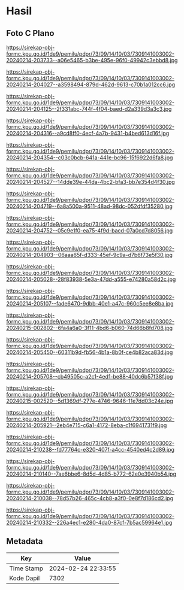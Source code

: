 # Hasil

## Foto C Plano

https://sirekap-obj-formc.kpu.go.id/1de9/pemilu/pdpr/73/09/14/10/03/7309141003002-20240214-203733--a06e5465-b3be-495e-96f0-49942c3ebbd8.jpg

https://sirekap-obj-formc.kpu.go.id/1de9/pemilu/pdpr/73/09/14/10/03/7309141003002-20240214-204027--a3598494-879d-462d-9613-c70b1a012cc6.jpg

https://sirekap-obj-formc.kpu.go.id/1de9/pemilu/pdpr/73/09/14/10/03/7309141003002-20240214-204125--2f331abc-744f-4f04-baed-d2a339d3a3c3.jpg

https://sirekap-obj-formc.kpu.go.id/1de9/pemilu/pdpr/73/09/14/10/03/7309141003002-20240214-204316--a9cd8ff0-4ecf-4a7b-9431-b4bed613d16f.jpg

https://sirekap-obj-formc.kpu.go.id/1de9/pemilu/pdpr/73/09/14/10/03/7309141003002-20240214-204354--c03c0bcb-641a-441e-bc96-15f6922d6fa8.jpg

https://sirekap-obj-formc.kpu.go.id/1de9/pemilu/pdpr/73/09/14/10/03/7309141003002-20240214-204527--14dde39e-44da-4bc2-bfa3-bb7e354d4f30.jpg

https://sirekap-obj-formc.kpu.go.id/1de9/pemilu/pdpr/73/09/14/10/03/7309141003002-20240214-204719--6a8a500a-9511-48ad-98dc-052dfdf35280.jpg

https://sirekap-obj-formc.kpu.go.id/1de9/pemilu/pdpr/73/09/14/10/03/7309141003002-20240214-204752--05c9e1f0-ea75-4f9d-bacd-07a0cd7d8056.jpg

https://sirekap-obj-formc.kpu.go.id/1de9/pemilu/pdpr/73/09/14/10/03/7309141003002-20240214-204903--06aaa65f-d333-45ef-9c9a-d7b6f73e5f30.jpg

https://sirekap-obj-formc.kpu.go.id/1de9/pemilu/pdpr/73/09/14/10/03/7309141003002-20240214-205028--28f83938-5e3a-47dd-a555-e74280a58d2c.jpg

https://sirekap-obj-formc.kpu.go.id/1de9/pemilu/pdpr/73/09/14/10/03/7309141003002-20240214-205107--fade6470-9dbb-40e1-a47c-960c5ee8e8ba.jpg

https://sirekap-obj-formc.kpu.go.id/1de9/pemilu/pdpr/73/09/14/10/03/7309141003002-20240215-002802--6fa4a6a0-3f11-4bd6-b060-74d66b8fd708.jpg

https://sirekap-obj-formc.kpu.go.id/1de9/pemilu/pdpr/73/09/14/10/03/7309141003002-20240214-205450--60311b9d-fb56-4b1a-8b0f-ce4b82aca83d.jpg

https://sirekap-obj-formc.kpu.go.id/1de9/pemilu/pdpr/73/09/14/10/03/7309141003002-20240214-205708--cb49505c-a2c1-4ed1-be88-40dc6b57f38f.jpg

https://sirekap-obj-formc.kpu.go.id/1de9/pemilu/pdpr/73/09/14/10/03/7309141003002-20240215-002520--5d1369df-277e-4746-9646-11e7dd03c24e.jpg

https://sirekap-obj-formc.kpu.go.id/1de9/pemilu/pdpr/73/09/14/10/03/7309141003002-20240214-205921--2eb4e715-c6a1-4172-8eba-c1f6941731f9.jpg

https://sirekap-obj-formc.kpu.go.id/1de9/pemilu/pdpr/73/09/14/10/03/7309141003002-20240214-210238--fd77764c-e320-407f-a4cc-4540ed4c2d89.jpg

https://sirekap-obj-formc.kpu.go.id/1de9/pemilu/pdpr/73/09/14/10/03/7309141003002-20240214-210140--7ae6bbe6-8d5d-4d85-b772-62e0e3940b54.jpg

https://sirekap-obj-formc.kpu.go.id/1de9/pemilu/pdpr/73/09/14/10/03/7309141003002-20240214-210038--78d57b26-465c-4cb8-a3f0-0e8f7d186cd2.jpg

https://sirekap-obj-formc.kpu.go.id/1de9/pemilu/pdpr/73/09/14/10/03/7309141003002-20240214-210332--226a4ec1-e280-4da0-87cf-7b5ac59964e1.jpg


## Metadata

| Key        | Value               |
| ---------- | ------------------- |
| Time Stamp | 2024-02-24 22:33:55 |
| Kode Dapil | 7302                |



